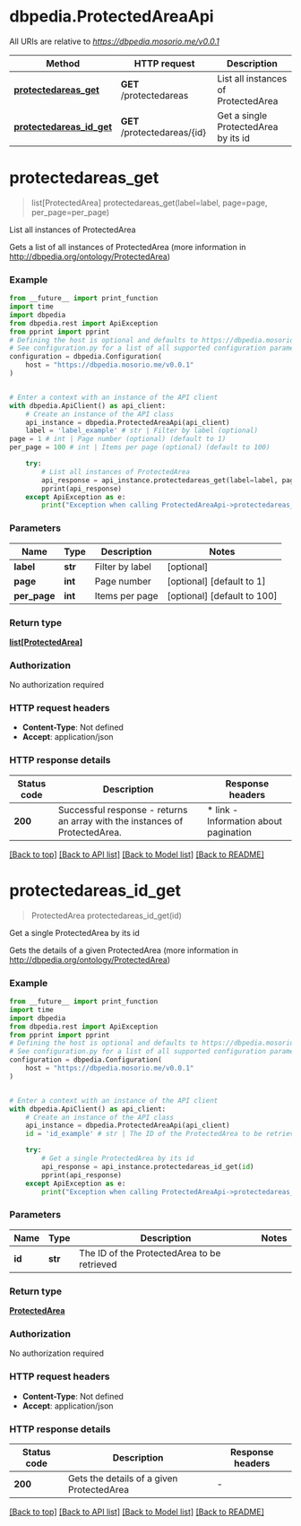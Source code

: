 # dbpedia.ProtectedAreaApi

All URIs are relative to *https://dbpedia.mosorio.me/v0.0.1*

Method | HTTP request | Description
------------- | ------------- | -------------
[**protectedareas_get**](ProtectedAreaApi.md#protectedareas_get) | **GET** /protectedareas | List all instances of ProtectedArea
[**protectedareas_id_get**](ProtectedAreaApi.md#protectedareas_id_get) | **GET** /protectedareas/{id} | Get a single ProtectedArea by its id


# **protectedareas_get**
> list[ProtectedArea] protectedareas_get(label=label, page=page, per_page=per_page)

List all instances of ProtectedArea

Gets a list of all instances of ProtectedArea (more information in http://dbpedia.org/ontology/ProtectedArea)

### Example

```python
from __future__ import print_function
import time
import dbpedia
from dbpedia.rest import ApiException
from pprint import pprint
# Defining the host is optional and defaults to https://dbpedia.mosorio.me/v0.0.1
# See configuration.py for a list of all supported configuration parameters.
configuration = dbpedia.Configuration(
    host = "https://dbpedia.mosorio.me/v0.0.1"
)


# Enter a context with an instance of the API client
with dbpedia.ApiClient() as api_client:
    # Create an instance of the API class
    api_instance = dbpedia.ProtectedAreaApi(api_client)
    label = 'label_example' # str | Filter by label (optional)
page = 1 # int | Page number (optional) (default to 1)
per_page = 100 # int | Items per page (optional) (default to 100)

    try:
        # List all instances of ProtectedArea
        api_response = api_instance.protectedareas_get(label=label, page=page, per_page=per_page)
        pprint(api_response)
    except ApiException as e:
        print("Exception when calling ProtectedAreaApi->protectedareas_get: %s\n" % e)
```

### Parameters

Name | Type | Description  | Notes
------------- | ------------- | ------------- | -------------
 **label** | **str**| Filter by label | [optional] 
 **page** | **int**| Page number | [optional] [default to 1]
 **per_page** | **int**| Items per page | [optional] [default to 100]

### Return type

[**list[ProtectedArea]**](ProtectedArea.md)

### Authorization

No authorization required

### HTTP request headers

 - **Content-Type**: Not defined
 - **Accept**: application/json

### HTTP response details
| Status code | Description | Response headers |
|-------------|-------------|------------------|
**200** | Successful response - returns an array with the instances of ProtectedArea. |  * link - Information about pagination <br>  |

[[Back to top]](#) [[Back to API list]](../README.md#documentation-for-api-endpoints) [[Back to Model list]](../README.md#documentation-for-models) [[Back to README]](../README.md)

# **protectedareas_id_get**
> ProtectedArea protectedareas_id_get(id)

Get a single ProtectedArea by its id

Gets the details of a given ProtectedArea (more information in http://dbpedia.org/ontology/ProtectedArea)

### Example

```python
from __future__ import print_function
import time
import dbpedia
from dbpedia.rest import ApiException
from pprint import pprint
# Defining the host is optional and defaults to https://dbpedia.mosorio.me/v0.0.1
# See configuration.py for a list of all supported configuration parameters.
configuration = dbpedia.Configuration(
    host = "https://dbpedia.mosorio.me/v0.0.1"
)


# Enter a context with an instance of the API client
with dbpedia.ApiClient() as api_client:
    # Create an instance of the API class
    api_instance = dbpedia.ProtectedAreaApi(api_client)
    id = 'id_example' # str | The ID of the ProtectedArea to be retrieved

    try:
        # Get a single ProtectedArea by its id
        api_response = api_instance.protectedareas_id_get(id)
        pprint(api_response)
    except ApiException as e:
        print("Exception when calling ProtectedAreaApi->protectedareas_id_get: %s\n" % e)
```

### Parameters

Name | Type | Description  | Notes
------------- | ------------- | ------------- | -------------
 **id** | **str**| The ID of the ProtectedArea to be retrieved | 

### Return type

[**ProtectedArea**](ProtectedArea.md)

### Authorization

No authorization required

### HTTP request headers

 - **Content-Type**: Not defined
 - **Accept**: application/json

### HTTP response details
| Status code | Description | Response headers |
|-------------|-------------|------------------|
**200** | Gets the details of a given ProtectedArea |  -  |

[[Back to top]](#) [[Back to API list]](../README.md#documentation-for-api-endpoints) [[Back to Model list]](../README.md#documentation-for-models) [[Back to README]](../README.md)


